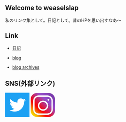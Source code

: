 ## Welcome to weaselslap 

私のリンク集として。日記として。昔のHPを思い出すなあ～

## Link
- [日記](DIARY.md)

- [blog](https://weaselslap.hatenablog.com)

- [blog archives](archives.md)


## SNS(外部リンク) 
[<img src="twitter_icon.jpg" width="80">](https://twitter.com/weaselslap)
[<img src="instagram_icon.jfif" width="80">](https://www.instagram.com/weaselslap)


<!-- admax -->
<script src="https://adm.shinobi.jp/s/f946238865d77ff9002b2f428a711be5"></script>
<!-- admax -->
